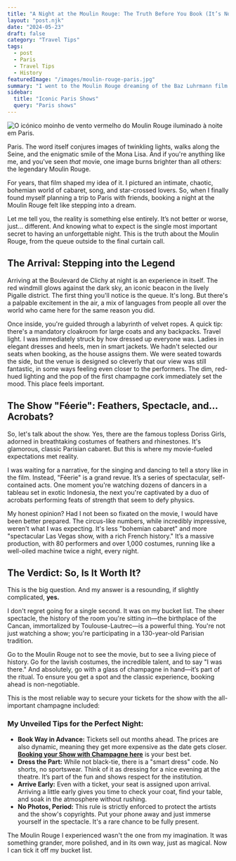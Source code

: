 ```yaml
---
title: "A Night at the Moulin Rouge: The Truth Before You Book (It’s Not Like the Movie)"
layout: "post.njk"
date: "2024-05-23"
draft: false
category: "Travel Tips"
tags:
  - post
  - Paris
  - Travel Tips
  - History
featuredImage: "/images/moulin-rouge-paris.jpg"
summary: "I went to the Moulin Rouge dreaming of the Baz Luhrmann film. What I found was something totally different. This is my honest review and the essential tips you need to know before spending a single euro."
sidebar:
  title: "Iconic Paris Shows"
  query: "Paris shows"
---
```

![O icónico moinho de vento vermelho do Moulin Rouge iluminado à noite em Paris.](/images/moulin-rouge-paris.jpg)

Paris. The word itself conjures images of twinkling lights, walks along the Seine, and the enigmatic smile of the Mona Lisa. And if you're anything like me, and you've seen *that* movie, one image burns brighter than all others: the legendary Moulin Rouge.

For years, that film shaped my idea of it. I pictured an intimate, chaotic, bohemian world of cabaret, song, and star-crossed lovers. So, when I finally found myself planning a trip to Paris with friends, booking a night at the Moulin Rouge felt like stepping into a dream.

Let me tell you, the reality is something else entirely. It’s not better or worse, just… different. And knowing what to expect is the single most important secret to having an unforgettable night. This is the truth about the Moulin Rouge, from the queue outside to the final curtain call.

## The Arrival: Stepping into the Legend

Arriving at the Boulevard de Clichy at night is an experience in itself. The red windmill glows against the dark sky, an iconic beacon in the lively Pigalle district. The first thing you'll notice is the queue. It's long. But there's a palpable excitement in the air, a mix of languages from people all over the world who came here for the same reason you did.

Once inside, you're guided through a labyrinth of velvet ropes. A quick tip: there's a mandatory cloakroom for large coats and any backpacks. Travel light. I was immediately struck by how dressed up everyone was. Ladies in elegant dresses and heels, men in smart jackets. We hadn't selected our seats when booking, as the house assigns them. We were seated towards the side, but the venue is designed so cleverly that our view was still fantastic, in some ways feeling even closer to the performers. The dim, red-hued lighting and the pop of the first champagne cork immediately set the mood. This place feels important.

## The Show "Féerie": Feathers, Spectacle, and… Acrobats?

So, let's talk about the show. Yes, there are the famous topless Doriss Girls, adorned in breathtaking costumes of feathers and rhinestones. It's glamorous, classic Parisian cabaret. But this is where my movie-fueled expectations met reality.

I was waiting for a narrative, for the singing and dancing to tell a story like in the film. Instead, "Féerie" is a grand revue. It’s a series of spectacular, self-contained acts. One moment you're watching dozens of dancers in a tableau set in exotic Indonesia, the next you're captivated by a duo of acrobats performing feats of strength that seem to defy physics.

My honest opinion? Had I not been so fixated on the movie, I would have been better prepared. The circus-like numbers, while incredibly impressive, weren't what I was expecting. It's less "bohemian cabaret" and more "spectacular Las Vegas show, with a rich French history." It’s a massive production, with 80 performers and over 1,000 costumes, running like a well-oiled machine twice a night, every night.

## The Verdict: So, Is It Worth It?

This is the big question. And my answer is a resounding, if slightly complicated, **yes.**

I don't regret going for a single second. It was on my bucket list. The sheer spectacle, the history of the room you're sitting in—the birthplace of the Cancan, immortalized by Toulouse-Lautrec—is a powerful thing. You're not just watching a show; you're participating in a 130-year-old Parisian tradition.

Go to the Moulin Rouge not to see the movie, but to see a living piece of history. Go for the lavish costumes, the incredible talent, and to say "I was there." And absolutely, go with a glass of champagne in hand—it’s part of the ritual. To ensure you get a spot and the classic experience, booking ahead is non-negotiable.

This is the most reliable way to secure your tickets for the show with the all-important champagne included:

<div data-gyg-href="https://widget.getyourguide.com/default/availability.frame" data-gyg-tour-id="189477" data-gyg-locale-code="en-US" data-gyg-currency="EUR" data-gyg-widget="availability" data-gyg-variant="horizontal" data-gyg-partner-id="PMW7G72"></div>

### My Unveiled Tips for the Perfect Night:

*   **Book Way in Advance:** Tickets sell out months ahead. The prices are also dynamic, meaning they get more expensive as the date gets closer. [**Booking your Show with Champagne here**](https://www.getyourguide.com/paris-l16/moulin-rouge-show-with-champagne-t189477/?partner_id=PMW7G72&cmp=share_to_earn) is your best bet.
*   **Dress the Part:** While not black-tie, there is a "smart dress" code. No shorts, no sportswear. Think of it as dressing for a nice evening at the theatre. It’s part of the fun and shows respect for the institution.
*   **Arrive Early:** Even with a ticket, your seat is assigned upon arrival. Arriving a little early gives you time to check your coat, find your table, and soak in the atmosphere without rushing.
*   **No Photos, Period:** This rule is strictly enforced to protect the artists and the show's copyrights. Put your phone away and just immerse yourself in the spectacle. It's a rare chance to be fully present.

The Moulin Rouge I experienced wasn't the one from my imagination. It was something grander, more polished, and in its own way, just as magical. Now I can tick it off my bucket list.